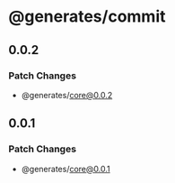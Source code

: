 # @generates/commit

## 0.0.2

### Patch Changes

- @generates/core@0.0.2

## 0.0.1

### Patch Changes

- @generates/core@0.0.1
